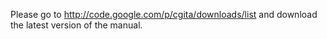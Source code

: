 Please go to http://code.google.com/p/cgita/downloads/list and download the latest version of the manual.